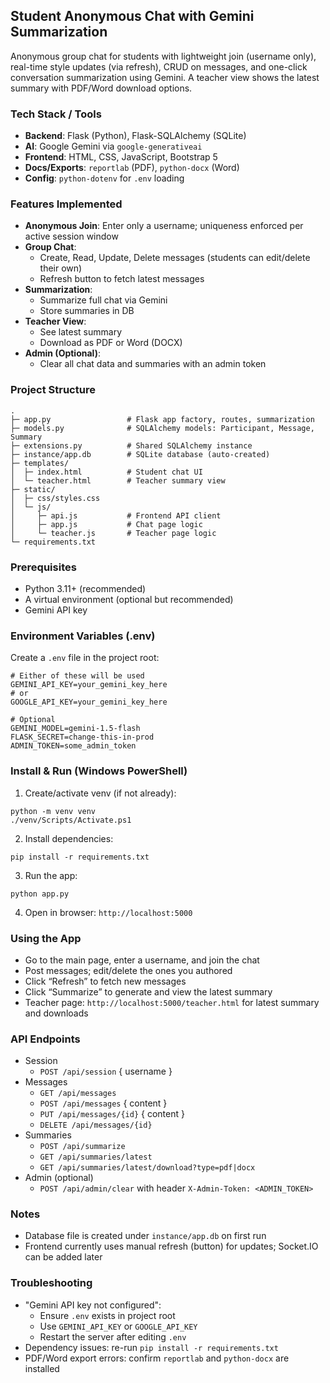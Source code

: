 ## Student Anonymous Chat with Gemini Summarization

Anonymous group chat for students with lightweight join (username only), real-time style updates (via refresh), CRUD on messages, and one-click conversation summarization using Gemini. A teacher view shows the latest summary with PDF/Word download options.

### Tech Stack / Tools
- **Backend**: Flask (Python), Flask-SQLAlchemy (SQLite)
- **AI**: Google Gemini via `google-generativeai`
- **Frontend**: HTML, CSS, JavaScript, Bootstrap 5
- **Docs/Exports**: `reportlab` (PDF), `python-docx` (Word)
- **Config**: `python-dotenv` for `.env` loading

### Features Implemented
- **Anonymous Join**: Enter only a username; uniqueness enforced per active session window
- **Group Chat**:
  - Create, Read, Update, Delete messages (students can edit/delete their own)
  - Refresh button to fetch latest messages
- **Summarization**:
  - Summarize full chat via Gemini
  - Store summaries in DB
- **Teacher View**:
  - See latest summary
  - Download as PDF or Word (DOCX)
- **Admin (Optional)**:
  - Clear all chat data and summaries with an admin token

### Project Structure
```
.
├─ app.py                 # Flask app factory, routes, summarization
├─ models.py              # SQLAlchemy models: Participant, Message, Summary
├─ extensions.py          # Shared SQLAlchemy instance
├─ instance/app.db        # SQLite database (auto-created)
├─ templates/
│  ├─ index.html          # Student chat UI
│  └─ teacher.html        # Teacher summary view
├─ static/
│  ├─ css/styles.css
│  └─ js/
│     ├─ api.js           # Frontend API client
│     ├─ app.js           # Chat page logic
│     └─ teacher.js       # Teacher page logic
└─ requirements.txt
```

### Prerequisites
- Python 3.11+ (recommended)
- A virtual environment (optional but recommended)
- Gemini API key

### Environment Variables (.env)
Create a `.env` file in the project root:
```
# Either of these will be used
GEMINI_API_KEY=your_gemini_key_here
# or
GOOGLE_API_KEY=your_gemini_key_here

# Optional
GEMINI_MODEL=gemini-1.5-flash
FLASK_SECRET=change-this-in-prod
ADMIN_TOKEN=some_admin_token
```

### Install & Run (Windows PowerShell)
1) Create/activate venv (if not already):
```
python -m venv venv
./venv/Scripts/Activate.ps1
```
2) Install dependencies:
```
pip install -r requirements.txt
```
3) Run the app:
```
python app.py
```
4) Open in browser: `http://localhost:5000`

### Using the App
- Go to the main page, enter a username, and join the chat
- Post messages; edit/delete the ones you authored
- Click “Refresh” to fetch new messages
- Click “Summarize” to generate and view the latest summary
- Teacher page: `http://localhost:5000/teacher.html` for latest summary and downloads

### API Endpoints
- Session
  - `POST /api/session` { username }
- Messages
  - `GET /api/messages`
  - `POST /api/messages` { content }
  - `PUT /api/messages/{id}` { content }
  - `DELETE /api/messages/{id}`
- Summaries
  - `POST /api/summarize`
  - `GET /api/summaries/latest`
  - `GET /api/summaries/latest/download?type=pdf|docx`
- Admin (optional)
  - `POST /api/admin/clear` with header `X-Admin-Token: <ADMIN_TOKEN>`

### Notes
- Database file is created under `instance/app.db` on first run
- Frontend currently uses manual refresh (button) for updates; Socket.IO can be added later

### Troubleshooting
- "Gemini API key not configured":
  - Ensure `.env` exists in project root
  - Use `GEMINI_API_KEY` or `GOOGLE_API_KEY`
  - Restart the server after editing `.env`
- Dependency issues: re-run `pip install -r requirements.txt`
- PDF/Word export errors: confirm `reportlab` and `python-docx` are installed


